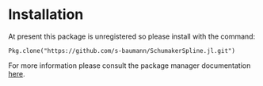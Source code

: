 # Installation

At present this package is unregistered so please install with the command:

`Pkg.clone("https://github.com/s-baumann/SchumakerSpline.jl.git")`

For more information please consult the package manager documentation [here](http://docs.julialang.org/en/release-0.4/manual/packages/#installing-unregistered-packages).